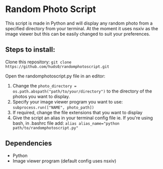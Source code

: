 # Random Photo Script

This script is made in Python and will display any random photo from a specified directory from your terminal. At the moment it uses
nsxiv as the image viewer but this can be easily changed to suit your preferences.

## Steps to install:
Clone this repository:
`git clone https://github.com/huds0/randomphotoscript.git`

Open the randomphotoscript.py file in an editor:

1. Change the `photo_directory = os.path.abspath("path/to/your/directory")` to the directory of the photos you want to display.
2. Specify your image viewer program you want to use: `subprocess.run(["NAME", photo_path])`
3. If required, change the file extensions that you want to display
4. Give the script an alias in your terminal config file ie.
   If you're using bash, in .bashrc file add:
   `alias alias_name="python path/to/randomphotoscript.py"`

## Dependencies
   - Python
   - Image viewer program (default config uses nsxiv)
  
